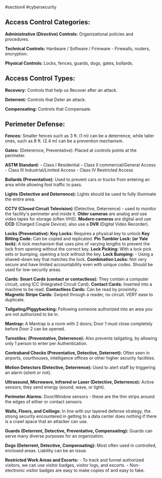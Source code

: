 #section4 #cybersecurity 

## Access Control Categories:
**Administrative (Directive) Controls:** Organizational policies and procedures.

**Technical Controls:** Hardware / Software / Firmware - Firewalls, routers, encryption.

**Physical Controls:** Locks, fences, guards, dogs, gates, bollards.

## Access Control Types:
**Recovery:** Controls that help us Recover after an attack.

**Deterrent:** Controls that Deter an attack.

**Compensating:** Controls that Compensate.

## Perimeter Defense:
**Fences:** Smaller fences such as 3 ft. (1 m) can be a deterrence, while taller ones, such as 8 ft. (2.4 m) can be a prevention mechanism.

**Gates:** (Deterernce, Preventative): Placed at controls points at the perimeter.

**ASTM Standard:** 
	- Class I Residential
	- Class II commercial/General Access
	- Class III Industrial/Limited Access
	- Class IV Restricted Access

**Bollards (Preventative):** Used to prevent cars or trucks from entering an area while allowing foot traffic to pass.

**Lights (Detective and Deterrence):** Lights should be used to fully illuminate the entire area.

**CCTV (Closed Circuit Television)** (Detective, Deterrence) - used to monitor the facility's perimeter and inside it.
	**Older cameras** are analog and use video tapes for storage (often VHS).
	**Modern cameras** are digital and use **CCD** (Charged Couple Device); also use a **DVR** (Digital Video Recorder).

**Locks (Preventative):**
	**Key Locks:**
		Requires a physical key to unlock
		**Key Bitting Code:** Can be copied and replicated.
		**Pin Tumbler Lock: (or Yale lock):** A lock mechanism that uses pins of varying lengths to prevent the lock from opening without the correct key.
		**Lock Picking:** With a lock pick sets or bumping, opening a lock without the key.
		**Lock Bumping:** - Using a shaved-down key that matches the lock.
	**Combination Locks:**
		Not very secure and have limited accountability even with unique codes.
		Should be used for low-security areas.

**Cards:**
	**Smart Cards (contact or contactless):** They contain a computer circuit, using ICC (Integrated Circuit Card).
	**Contact Cards:** Inserted into a machine to be read.
	**Contactless Cards:** Can be read by proximity.
	**Magnetic Stripe Cards:** Swiped through a reader, no circuit. VERY ease to duplicate.

**Tailgating/Piggybacking:** Following someone authorized into an area you are not authorized to be in.

**Mantrap:** A Mantrap is a room with 2 doors; Door 1 must close completely before Door 2 can be opened.

**Turnstiles: (Preventative, Deterrence):** Also prevents tailgating, by allowing only 1 person to enter per Authentication.

**Contraband Checks (Preventative, Detective, Deterrent):** Often seen in airports, courthouses, intelligence offices or other higher security facilities.

**Motion Detectors (Detective, Deterrence):** Used to alert staff by triggering an alarm (silent or not).

**Ultrasound, Microwave, Infrared or Laser (Detective, Deterrence):** Active sensors, they send energy (sound, wave, or light).

**Perimeter Alarms:** Door/Window sensors - these are the thin strips around the edges of either or contact sensors.

**Walls, Floors, and Ceilings:** In line with our layered defense strategy, the strong security encountered in getting to a data center does nothing if there is a crawl space that an attacker can use.

**Guards (Deterrent, Detective, Preventative, Compensating):** Guards can serve many diverse purposes for an organization.

**Dogs (Deterrent, Detective, Compensating):** Most often used in controlled, enclosed areas. Liability can be an issue.

**Restricted Work Areas and Escorts:** 
	- To track and funnel authorized visitors, we can use visitor badges, visitor logs, and escorts.
	- Non-electronic visitor badges are easy to make copies of and easy to fake.